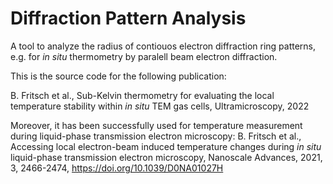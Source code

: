 # Diffraction Pattern Analysis
A tool to analyze the radius of contiouos electron diffraction ring patterns, e.g. for _in situ_ thermometry by paralell beam electron diffraction.

This is the source code for the following publication:

B. Fritsch et al., Sub-Kelvin thermometry for evaluating the local temperature stability within _in situ_ TEM gas cells, Ultramicroscopy, 2022


Moreover, it has been successfully used for temperature measurement during liquid-phase transmission electron microscopy:
B. Fritsch et al., Accessing local electron-beam induced temperature changes during _in situ_ liquid-phase transmission electron microscopy, Nanoscale Advances, 2021, 3, 2466-2474, https://doi.org/10.1039/D0NA01027H
